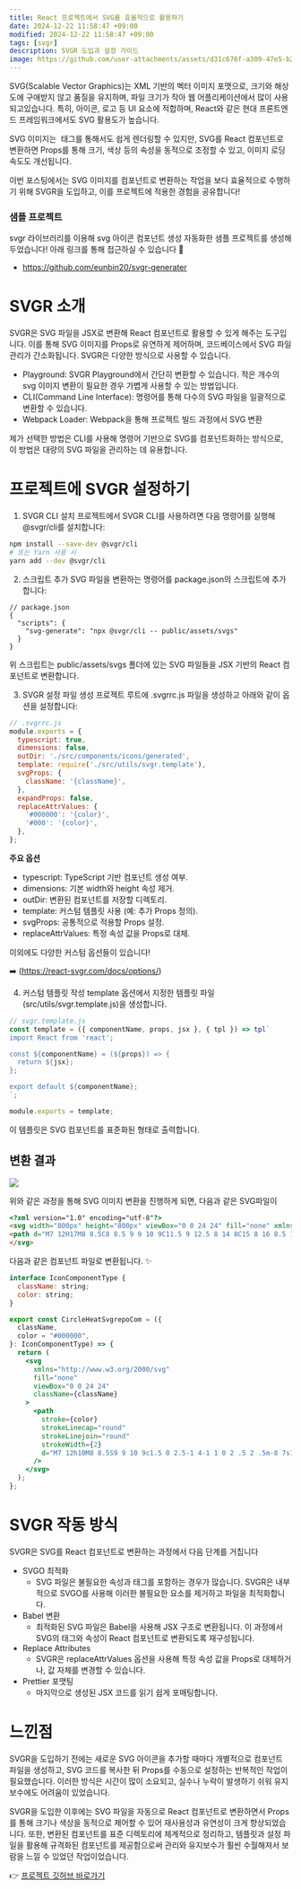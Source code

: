 ```yaml
---
title: React 프로젝트에서 SVG를 효율적으로 활용하기
date: 2024-12-22 11:58:47 +09:00
modified: 2024-12-22 11:58:47 +09:00
tags: [svgr]
description: SVGR 도입과 설정 가이드
image: https://github.com/user-attachments/assets/d31c676f-a309-47e5-b2c0-67c221749989
---
```

SVG(Scalable Vector Graphics)는 XML 기반의 벡터 이미지 포맷으로, 크기와 해상도에 구애받지 않고 품질을 유지하며, 파일 크기가 작아 웹 어플리케이션에서 많이 사용되고있습니다. 특히, 아이콘, 로고 등 UI 요소에 적합하며, React와 같은 현대 프론트엔드 프레임워크에서도 SVG 활용도가 높습니다.

SVG 이미지는 <img> 태그를 통해서도 쉽게 렌더링할 수 있지만, SVG를 React 컴포넌트로 변환하면 Props를 통해 크기, 색상 등의 속성을 동적으로 조정할 수 있고, 이미지 로딩 속도도 개선됩니다. 

이번 포스팅에서는 SVG 이미지를 컴포넌트로 변환하는 작업을 보다 효율적으로 수행하기 위해 SVGR을 도입하고, 이를 프로젝트에 적용한 경험을 공유합니다!


### 샘플 프로젝트
svgr 라이브러리를 이용해 svg 아이콘 컴포넌트 생성 자동화한 샘플 프로젝트를 생성해두었습니다! 아래 링크를 통해 접근하실 수 있습니다 🙂

- https://github.com/eunbin20/svgr-generater

# SVGR 소개
SVGR은 SVG 파일을 JSX로 변환해 React 컴포넌트로 활용할 수 있게 해주는 도구입니다. 
이를 통해 SVG 이미지를 Props로 유연하게 제어하며, 코드베이스에서 SVG 파일 관리가 간소화됩니다. SVGR은 다양한 방식으로 사용할 수 있습니다.

- Playground: SVGR Playground에서 간단히 변환할 수 있습니다. 적은 개수의 svg 이미지 변환이 필요한 경우 가볍게 사용할 수 있는 방법입니다.
- CLI(Command Line Interface): 명령어를 통해 다수의 SVG 파일을 일괄적으로 변환할 수 있습니다.
- Webpack Loader: Webpack을 통해 프로젝트 빌드 과정에서 SVG 변환

제가 선택한 방법은 CLI를 사용해 명령어 기반으로 SVG를 컴포넌트화하는 방식으로, 이 방법은 대량의 SVG 파일을 관리하는 데 유용합니다.

# 프로젝트에 SVGR 설정하기
1. SVGR CLI 설치
프로젝트에서 SVGR CLI를 사용하려면 다음 명령어를 실행해 @svgr/cli를 설치합니다:

```bash
npm install --save-dev @svgr/cli
# 또는 Yarn 사용 시
yarn add --dev @svgr/cli
```

2. 스크립트 추가
SVG 파일을 변환하는 명령어를 package.json의 스크립트에 추가합니다:

```
// package.json
{
  "scripts": {
    "svg-generate": "npx @svgr/cli -- public/assets/svgs"
  }
}
```

위 스크립트는 public/assets/svgs 폴더에 있는 SVG 파일들을 JSX 기반의 React 컴포넌트로 변환합니다.

3. SVGR 설정 파일 생성
프로젝트 루트에 .svgrrc.js 파일을 생성하고 아래와 같이 옵션을 설정합니다:

```jsx
// .svgrrc.js
module.exports = {
  typescript: true,
  dimensions: false,
  outDir: './src/components/icons/generated',
  template: require('./src/utils/svgr.template'),
  svgProps: {
    className: '{className}',
  },
  expandProps: false,
  replaceAttrValues: {
    '#000000': '{color}',
    '#000': '{color}',
  },
};
```
**주요 옵션**

- typescript: TypeScript 기반 컴포넌트 생성 여부.
- dimensions: 기본 width와 height 속성 제거.
- outDir: 변환된 컴포넌트를 저장할 디렉토리.
- template: 커스텀 템플릿 사용 (예: 추가 Props 정의).
- svgProps: 공통적으로 적용할 Props 설정.
- replaceAttrValues: 특정 속성 값을 Props로 대체.

이외에도 다양한 커스텀 옵션들이 있습니다!

➡️ (https://react-svgr.com/docs/options/)


4. 커스텀 템플릿 작성
template 옵션에서 지정한 템플릿 파일(src/utils/svgr.template.js)을 생성합니다. 


```jsx
// svgr.template.js
const template = ({ componentName, props, jsx }, { tpl }) => tpl`
import React from 'react';

const ${componentName} = (${props}) => {
  return ${jsx};
};

export default ${componentName};
`;

module.exports = template;
```

이 템플릿은 SVG 컴포넌트를 표준화된 형태로 출력합니다.

## 변환 결과

<img src="https://github.com/user-attachments/assets/51f649ca-4a41-42fd-943f-7cd12dee19e8" width={600} />


위와 같은 과정을 통해 SVG 이미지 변환을 진행하게 되면, 다음과 같은 SVG파일이

```html
<?xml version="1.0" encoding="utf-8"?>
<svg width="800px" height="800px" viewBox="0 0 24 24" fill="none" xmlns="http://www.w3.org/2000/svg">
<path d="M7 12H17M8 8.5C8 8.5 9 9 10 9C11.5 9 12.5 8 14 8C15 8 16 8.5 16 8.5M8 15.5C8 15.5 9 16 10 16C11.5 16 12.5 15 14 15C15 15 16 15.5 16 15.5M21 12C21 16.9706 16.9706 21 12 21C7.02944 21 3 16.9706 3 12C3 7.02944 7.02944 3 12 3C16.9706 3 21 7.02944 21 12Z" stroke="#000000" stroke-width="2" stroke-linecap="round" stroke-linejoin="round"/>
</svg>
```

다음과 같은 컴포넌트 파일로 변환됩니다. ✨

```jsx 
interface IconComponentType {
  className: string;
  color: string;
}

export const CircleHeatSvgrepoCom = ({
  className,
  color = "#000000",
}: IconComponentType) => {
  return (
    <svg
      xmlns="http://www.w3.org/2000/svg"
      fill="none"
      viewBox="0 0 24 24"
      className={className}
    >
      <path
        stroke={color}
        strokeLinecap="round"
        strokeLinejoin="round"
        strokeWidth={2}
        d="M7 12h10M8 8.5S9 9 10 9c1.5 0 2.5-1 4-1 1 0 2 .5 2 .5m-8 7s1 .5 2 .5c1.5 0 2.5-1 4-1 1 0 2 .5 2 .5m5-3.5a9 9 0 1 1-18 0 9 9 0 0 1 18 0"
      />
    </svg>
  );
};
```


# SVGR 작동 방식
SVGR은 SVG를 React 컴포넌트로 변환하는 과정에서 다음 단계를 거칩니다

- SVGO 최적화
  - SVG 파일은 불필요한 속성과 태그를 포함하는 경우가 많습니다. SVGR은 내부적으로 SVGO를 사용해 이러한 불필요한 요소를 제거하고 파일을 최적화합니다.
- Babel 변환
  - 최적화된 SVG 파일은 Babel을 사용해 JSX 구조로 변환됩니다. 이 과정에서 SVG의 태그와 속성이 React 컴포넌트로 변환되도록 재구성됩니다.
- Replace Attributes
  - SVGR은 replaceAttrValues 옵션을 사용해 특정 속성 값을 Props로 대체하거나, 값 자체를 변경할 수 있습니다.
- Prettier 포맷팅
  - 마지막으로 생성된 JSX 코드를 읽기 쉽게 포매팅합니다.


# 느낀점

SVGR을 도입하기 전에는 새로운 SVG 아이콘을 추가할 때마다 개별적으로 컴포넌트 파일을 생성하고, SVG 코드를 복사한 뒤 Props를 수동으로 설정하는 반복적인 작업이 필요했습니다. 이러한 방식은 시간이 많이 소요되고, 실수나 누락이 발생하기 쉬워 유지보수에도 어려움이 있었습니다.

SVGR을 도입한 이후에는 SVG 파일을 자동으로 React 컴포넌트로 변환하면서 Props를 통해 크기나 색상을 동적으로 제어할 수 있어 재사용성과 유연성이 크게 향상되었습니다. 또한, 변환된 컴포넌트를 표준 디렉토리에 체계적으로 정리하고, 템플릿과 설정 파일을 활용해 규격화된 컴포넌트를 제공함으로써 관리와 유지보수가 훨씬 수월해져서 보람을 느낄 수 있었던 작업이었습니다.


👉 [프로젝트 깃허브 바로가기](https://github.com/eunbin20/svgr-generater)
